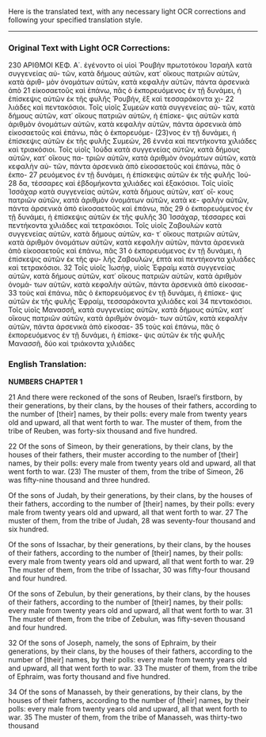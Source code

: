 Here is the translated text, with any necessary light OCR corrections and following your specified translation style.

***

### Original Text with Light OCR Corrections:
230 ΑΡΙΘΜΟΙ ΚΕΦ. Α΄.
ἐγένοντο οἱ υἱοὶ Ῥουβὴν πρωτοτόκου Ἰσραὴλ κατὰ συγγενείας αὐ-
τῶν, κατὰ δήμους αὐτῶν, κατ᾽ οἴκους πατριῶν αὐτῶν, κατὰ ἀριθ-
μὸν ὀνομάτων αὐτῶν, κατὰ κεφαλὴν αὐτῶν, πάντα ἀρσενικὰ ἀπὸ
21 εἰκοσαετοῦς καὶ ἐπάνω, πᾶς ὁ ἐκπορευόμενος ἐν τῇ δυνάμει, ἡ
ἐπίσκεψις αὐτῶν ἐκ τῆς φυλῆς Ῥουβήν, ἕξ καὶ τεσσαράκοντα χι-
22 λιάδες καὶ πεντακόσιοι. Τοῖς υἱοῖς Συμεὼν κατὰ συγγενείας αὐ-
τῶν, κατὰ δήμους αὐτῶν, κατ᾽ οἴκους πατριῶν αὐτῶν, ἡ ἐπίσκε-
ψις αὐτῶν κατὰ ἀριθμὸν ὀνομάτων αὐτῶν, κατὰ κεφαλὴν αὐτῶν,
πάντα ἀρσενικὰ ἀπὸ εἰκοσαετοῦς καὶ ἐπάνω, πᾶς ὁ ἐκπορευόμε-
(23)νος ἐν τῇ δυνάμει, ἡ ἐπίσκεψις αὐτῶν ἐκ τῆς φυλῆς Συμεών,
26 ἐννέα καὶ πεντήκοντα χιλιάδες καὶ τριακόσιοι. Τοῖς υἱοῖς Ἰούδα
κατὰ συγγενείας αὐτῶν, κατὰ δήμους αὐτῶν, κατ᾽ οἴκους πα-
τριῶν αὐτῶν, κατὰ ἀριθμὸν ὀνομάτων αὐτῶν, κατὰ κεφαλὴν αὐ-
τῶν, πάντα ἀρσενικὰ ἀπὸ εἰκοσαετοῦς καὶ ἐπάνω, πᾶς ὁ ἐκπο-
27 ρευόμενος ἐν τῇ δυνάμει, ἡ ἐπίσκεψις αὐτῶν ἐκ τῆς φυλῆς Ἰού-
28 δα, τέσσαρες καὶ ἑβδομήκοντα χιλιάδες καὶ ἑξακόσιοι. Τοῖς υἱοῖς
Ἰσσάχαρ κατὰ συγγενείας αὐτῶν, κατὰ δήμους αὐτῶν, κατ᾽ οἴ-
κους πατριῶν αὐτῶν, κατὰ ἀριθμὸν ὀνομάτων αὐτῶν, κατὰ κε-
φαλὴν αὐτῶν, πάντα ἀρσενικὰ ἀπὸ εἰκοσαετοῦς καὶ ἐπάνω, πᾶς
29 ὁ ἐκπορευόμενος ἐν τῇ δυνάμει, ἡ ἐπίσκεψις αὐτῶν ἐκ τῆς φυλῆς
30 Ἰσσάχαρ, τέσσαρες καὶ πεντήκοντα χιλιάδες καὶ τετρακόσιοι. Τοῖς
υἱοῖς Ζαβουλὼν κατὰ συγγενείας αὐτῶν, κατὰ δήμους αὐτῶν, κα-
τ᾽ οἴκους πατριῶν αὐτῶν, κατὰ ἀριθμὸν ὀνομάτων αὐτῶν, κατὰ
κεφαλὴν αὐτῶν, πάντα ἀρσενικὰ ἀπὸ εἰκοσαετοῦς καὶ ἐπάνω, πᾶς
31 ὁ ἐκπορευόμενος ἐν τῇ δυνάμει, ἡ ἐπίσκεψις αὐτῶν ἐκ τῆς φυ-
λῆς Ζαβουλών, ἑπτὰ καὶ πεντήκοντα χιλιάδες καὶ τετρακόσιοι.
32 Τοῖς υἱοῖς Ἰωσήφ, υἱοῖς Ἐφραὶμ κατὰ συγγενείας αὐτῶν, κατὰ
δήμους αὐτῶν, κατ᾽ οἴκους πατριῶν αὐτῶν, κατὰ ἀριθμὸν ὀνομά-
των αὐτῶν, κατὰ κεφαλὴν αὐτῶν, πάντα ἀρσενικὰ ἀπὸ εἰκοσαε-
33 τοὺς καὶ ἐπάνω, πᾶς ὁ ἐκπορευόμενος ἐν τῇ δυνάμει, ἡ ἐπίσκε-
ψις αὐτῶν ἐκ τῆς φυλῆς Ἐφραίμ, τεσσαράκοντα χιλιάδες καὶ
34 πεντακόσιοι. Τοῖς υἱοῖς Μανασσῆ, κατὰ συγγενείας αὐτῶν, κατὰ
δήμους αὐτῶν, κατ᾽ οἴκους πατριῶν αὐτῶν, κατὰ ἀριθμὸν ὀνομά-
των αὐτῶν, κατὰ κεφαλὴν αὐτῶν, πάντα ἀρσενικὰ ἀπὸ εἰκοσαε-
35 τοὺς καὶ ἐπάνω, πᾶς ὁ ἐκπορευόμενος ἐν τῇ δυνάμει, ἡ ἐπίσκε-
ψις αὐτῶν ἐκ τῆς φυλῆς Μανασσῆ, δύο καὶ τριάκοντα χιλιάδες

### English Translation:

**NUMBERS CHAPTER 1**

21 And there were reckoned of the sons of Reuben, Israel’s firstborn, by their generations, by their clans, by the houses of their fathers, according to the number of [their] names, by their polls: every male from twenty years old and upward, all that went forth to war. The muster of them, from the tribe of Reuben, was forty-six thousand and five hundred.

22 Of the sons of Simeon, by their generations, by their clans, by the houses of their fathers, their muster according to the number of [their] names, by their polls: every male from twenty years old and upward, all that went forth to war.
(23) The muster of them, from the tribe of Simeon,
26 was fifty-nine thousand and three hundred.

Of the sons of Judah, by their generations, by their clans, by the houses of their fathers, according to the number of [their] names, by their polls: every male from twenty years old and upward, all that went forth to war.
27 The muster of them, from the tribe of Judah,
28 was seventy-four thousand and six hundred.

Of the sons of Issachar, by their generations, by their clans, by the houses of their fathers, according to the number of [their] names, by their polls: every male from twenty years old and upward, all that went forth to war.
29 The muster of them, from the tribe of Issachar,
30 was fifty-four thousand and four hundred.

Of the sons of Zebulun, by their generations, by their clans, by the houses of their fathers, according to the number of [their] names, by their polls: every male from twenty years old and upward, all that went forth to war.
31 The muster of them, from the tribe of Zebulun, was fifty-seven thousand and four hundred.

32 Of the sons of Joseph, namely, the sons of Ephraim, by their generations, by their clans, by the houses of their fathers, according to the number of [their] names, by their polls: every male from twenty years old and upward, all that went forth to war.
33 The muster of them, from the tribe of Ephraim, was forty thousand and five hundred.

34 Of the sons of Manasseh, by their generations, by their clans, by the houses of their fathers, according to the number of [their] names, by their polls: every male from twenty years old and upward, all that went forth to war.
35 The muster of them, from the tribe of Manasseh, was thirty-two thousand